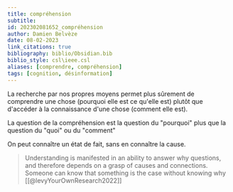```yaml
---
title: compréhension
subtitle:
id: 202302081652_compréhension
author: Damien Belvèze
date: 08-02-2023
link_citations: true
bibliography: biblio/Obsidian.bib
biblio_style: csl\ieee.csl
aliases: [comprendre, compréhension]
tags: [cognition, désinformation]
---
```


La recherche par nos propres moyens permet plus sûrement de comprendre une chose (pourquoi elle est ce qu'elle est) plutôt que d'accéder à la connaissance d'une chose (comment elle est).

La question de la compréhension est la question du "pourquoi" plus que la question du "quoi" ou du "comment"

On peut connaître un état de fait, sans en connaître la cause. 

>Understanding is manifested in an ability to answer why questions, and therefore depends on a grasp of causes and connections. Someone can know that something is the case without knowing why [[@levyYourOwnResearch2022]]






